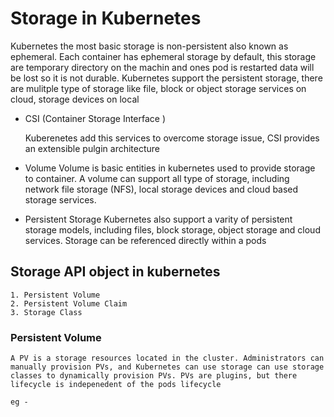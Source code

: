 # Storage in Kubernetes

Kubernetes the most basic storage is non-persistent also known as ephemeral. Each container has ephemeral storage by default, this storage are temporary directory on the machin and ones pod is restarted data will be lost so it is not durable. 
Kubernetes support the persistent storage, there are mulitple type of storage like file, block or object storage services on cloud, storage devices on local 

  - CSI (Container Storage Interface )

      Kuberenetes add this services to overcome storage issue, CSI provides an extensible pulgin architecture 

  - Volume
      Volume is basic entities in kubernetes used to provide storage to container. A volume can support all type of storage, including network file storage (NFS), local storage devices and cloud based storage services.

  - Persistent Storage 
      Kubernetes also support a varity of persistent storage models, including files, block storage, object storage and cloud services. Storage can be referenced directly within a pods

## Storage API object in kubernetes 

    1. Persistent Volume 
    2. Persistent Volume Claim 
    3. Storage Class  

### Persistent Volume 
    A PV is a storage resources located in the cluster. Administrators can manually provision PVs, and Kubernetes can use storage can use storage classes to dynamically provision PVs. PVs are plugins, but there lifecycle is indepenedent of the pods lifecycle 

    eg -   